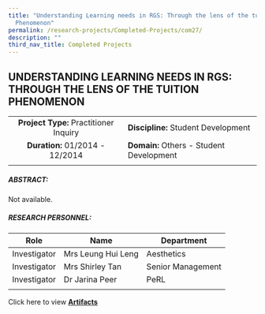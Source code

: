 ```yaml
---
title: "Understanding Learning needs in RGS: Through the lens of the tuition
  Phenomenon"
permalink: /research-projects/Completed-Projects/com27/
description: ""
third_nav_title: Completed Projects
---
```

## UNDERSTANDING LEARNING NEEDS IN RGS: THROUGH THE LENS OF THE TUITION PHENOMENON

|   |   |
|:-:|---|
| **Project Type:** Practitioner Inquiry  | **Discipline:** Student Development  |
| **Duration:** 01/2014 - 12/2014  | **Domain:** Others - Student Development  |
|   |   |

##### ABSTRACT:

Not available.

##### RESEARCH PERSONNEL:

| Role  | Name  | Department  |
|:-:|---|---|
| Investigator  |Mrs Leung Hui Leng   |  Aesthetics |
| Investigator  | Mrs Shirley Tan  | Senior Management  |
| Investigator  | Dr Jarina Peer  | PeRL  |
|   |   |   |

Click here to view **[Artifacts](https://inet.rgs.edu.sg/staff/PeRL/RC/Web/Shared%20Documents/Forms/AllItems.aspx?RootFolder=%2Fstaff%2FPeRL%2FRC%2FWeb%2FShared%20Documents%2F2014%5FLeungHuiLengEtAl%5FTuitionLens&FolderCTID=0x01200031712F504D8D504CA3B282CB29566D72&View=%7B47BC0F48%2D6ED4%2D454D%2D932E%2D260891C384CC%7D)**